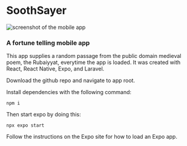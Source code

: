 <h1>SoothSayer</h1>
<img src="https://github.com/JustinLawrenceMS/SoothSayer/assets/43936909/815fce0c-89e2-4a78-ba35-4929b94ea49a" alt="screenshot of the mobile app" />

<h3>A fortune telling mobile app</h3>

This app supplies a random passage from the public domain
medieval poem, the Rubaiyyat, everytime the app is loaded.
It was created with React, React Native, Expo, and Laravel.

Download the github repo and navigate to app root.

Install dependencies with the following command:

```npm i```

Then start expo by doing this:

```npx expo start```

Follow the instructions on the Expo site for how
to load an Expo app.
